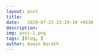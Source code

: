 ```yaml
---
layout: post
title: 
date:   2020-07-21 23:29:10 +0530
description: 
img: post-1.png
tags: [Blog, ]
author: Aswin Barath
---
```



